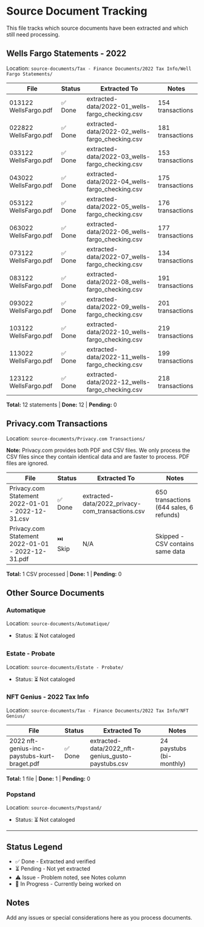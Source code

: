 # Source Document Tracking

This file tracks which source documents have been extracted and which still need processing.

## Wells Fargo Statements - 2022

Location: `source-documents/Tax - Finance Documents/2022 Tax Info/Well Fargo Statements/`

| File | Status | Extracted To | Notes |
|------|--------|--------------|-------|
| 013122 WellsFargo.pdf | ✅ Done | extracted-data/2022-01_wells-fargo_checking.csv | 154 transactions |
| 022822 WellsFargo.pdf | ✅ Done | extracted-data/2022-02_wells-fargo_checking.csv | 181 transactions |
| 033122 WellsFargo.pdf | ✅ Done | extracted-data/2022-03_wells-fargo_checking.csv | 153 transactions |
| 043022 WellsFargo.pdf | ✅ Done | extracted-data/2022-04_wells-fargo_checking.csv | 175 transactions |
| 053122 WellsFargo.pdf | ✅ Done | extracted-data/2022-05_wells-fargo_checking.csv | 176 transactions |
| 063022 WellsFargo.pdf | ✅ Done | extracted-data/2022-06_wells-fargo_checking.csv | 177 transactions |
| 073122 WellsFargo.pdf | ✅ Done | extracted-data/2022-07_wells-fargo_checking.csv | 134 transactions |
| 083122 WellsFargo.pdf | ✅ Done | extracted-data/2022-08_wells-fargo_checking.csv | 191 transactions |
| 093022 WellsFargo.pdf | ✅ Done | extracted-data/2022-09_wells-fargo_checking.csv | 201 transactions |
| 103122 WellsFargo.pdf | ✅ Done | extracted-data/2022-10_wells-fargo_checking.csv | 219 transactions |
| 113022 WellsFargo.pdf | ✅ Done | extracted-data/2022-11_wells-fargo_checking.csv | 199 transactions |
| 123122 WellsFargo.pdf | ✅ Done | extracted-data/2022-12_wells-fargo_checking.csv | 218 transactions |

**Total:** 12 statements | **Done:** 12 | **Pending:** 0

## Privacy.com Transactions

Location: `source-documents/Privacy.com Transactions/`

**Note:** Privacy.com provides both PDF and CSV files. We only process the CSV files since they contain identical data and are faster to process. PDF files are ignored.

| File | Status | Extracted To | Notes |
|------|--------|--------------|-------|
| Privacy.com Statement 2022-01-01 - 2022-12-31.csv | ✅ Done | extracted-data/2022_privacy-com_transactions.csv | 650 transactions (644 sales, 6 refunds) |
| Privacy.com Statement 2022-01-01 - 2022-12-31.pdf | ⏭️ Skip | N/A | Skipped - CSV contains same data |

**Total:** 1 CSV processed | **Done:** 1 | **Pending:** 0

## Other Source Documents

### Automatique
Location: `source-documents/Automatique/`
- Status: ⏳ Not cataloged

### Estate - Probate
Location: `source-documents/Estate - Probate/`
- Status: ⏳ Not cataloged

### NFT Genius - 2022 Tax Info
Location: `source-documents/Tax - Finance Documents/2022 Tax Info/NFT Genius/`

| File | Status | Extracted To | Notes |
|------|--------|--------------|-------|
| 2022 nft-genius-inc-paystubs-kurt-braget.pdf | ✅ Done | extracted-data/2022_nft-genius_gusto-paystubs.csv | 24 paystubs (bi-monthly) |

**Total:** 1 file | **Done:** 1 | **Pending:** 0

### Popstand
Location: `source-documents/Popstand/`
- Status: ⏳ Not cataloged

---

## Status Legend
- ✅ Done - Extracted and verified
- ⏳ Pending - Not yet extracted
- ⚠️ Issue - Problem noted, see Notes column
- 🔄 In Progress - Currently being worked on

## Notes
Add any issues or special considerations here as you process documents.
